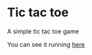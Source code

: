 # Tic tac toe

A simple tic tac toe game

You can see it running [here](https://alter-zero.github.io/Tic-Tac-Toe/)
